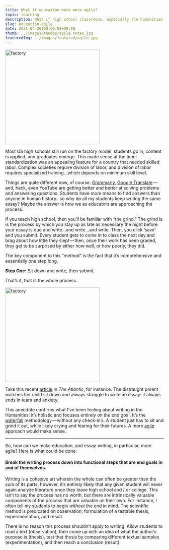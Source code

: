 ```yaml
---
title: What if education were more agile?
topic: learning
description: What if high school classrooms, especially the humanities, were more agile?
slug: education-agile
date: 2021-04-20T00:00:00+00:00 
thumb: ../images/thumbs/agile_notes.jpg
featuredImg: ../images/featured/agile.jpg
---
```


<img src="https://cdn-images-1.medium.com/max/600/0*NpPSq67za3dzN56M" alt="factory" width="300"/>

Most US high schools still run on the factory model: students go in, content is applied, and graduates emerge. This made sense at the time: standardization was an appealing feature for a country that needed skilled labor. Complex societies require division of labor, and division of labor requires specialized training…which depends on minimum skill level.

Things are quite different now, of course. [Grammarly](https://www.grammarly.com/), [Google Translate](https://translate.google.com/) —  and, heck, even YouTube are getting better and better at solving problems and answering questions. Students have more means to find answers than anyone in human history…so why do all my students keep writing the same essay? Maybe the answer is how we as educators are approaching the process.

If you teach high school, then you’ll be familiar with “the grind.” The grind is is the process by which you stay up as late as necessary the night before your essay is due and write…and write…and write. Then, you click ‘save’ and you submit. Every student gets to come in to class the next day and brag about how little they slept — then, once their work has been graded, they get to be surprised by either how well, or how poorly, they did.

The key component to this “method” is the fact that it’s comprehensive and essentially one step long.

**Step One:** Sit down and write, then submit.

That’s it, that is the whole process.

<img src="https://cdn-images-1.medium.com/max/600/0*PRfBfV3VZ_zCLo5a" alt="factory" width="300"/>

Take this recent [article](https://www.theatlantic.com/education/archive/2021/04/homeroom-how-help-your-kid-write-essay/618644/) in *The Atlantic*, for instance. The distraught parent watches her child sit down and always struggle to write an essay: it always ends in tears and anxiety.

This anecdote confirms what I’ve been feeling about writing in the Humanities: it’s holistic and focuses entirely on the end goal. It’s the [waterfall](https://project-management.com/agile-vs-waterfall/) methodology — without any check-in’s. A student just has to sit and grind it out, while likely crying and fearing for their futures. A more [agile](https://project-management.com/agile-vs-waterfall/) approach would make sense.

---

So, how can we make education, and essay writing, in particular, more agile? Here is what could be done:

#### Break the writing process down into functional steps that are end goals in and of themselves.

Writing is a cohesive art wherein the whole can often be greater than the sum of its parts; however, it’s entirely likely that any given student will never again analyze literature once they leave high school and / or college. This isn’t to say the process has no worth, but there are intrinsically valuable components of the process that are valuable on their own. For instance, I often tell my students to begin *without* the end in mind. The scientific method is predicated on observation, formulation of a testable thesis, experimentation, and result.

There is no reason this process shouldn’t apply to writing. Allow students to read a text (observation), then come up with an idea of what the author’s purpose is (thesis), test that thesis by comparing different textual samples (experimentation), and then reach a conclusion (result).